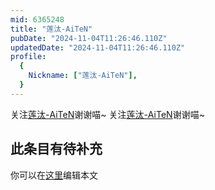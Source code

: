 ```yaml
---
mid: 6365248
title: "莲汰-AiTeN"
pubDate: "2024-11-04T11:26:46.110Z"
updatedDate: "2024-11-04T11:26:46.110Z"
profile:
  {
    Nickname: ["莲汰-AiTeN"],
  }
---
```


关注[莲汰-AiTeN](https://space.bilibili.com/6365248)谢谢喵~ 关注[莲汰-AiTeN](https://space.bilibili.com/6365248)谢谢喵~

## 此条目有待补充
你可以在[这里](https://github.com/Yuhanawa/VTuber.ICU/edit/master/src/content/v/莲汰-AiTeN/index.md)编辑本文
